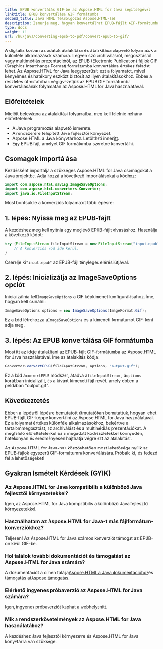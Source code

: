 ```yaml
---
title: EPUB konvertálás GIF-be az Aspose.HTML for Java segítségével
linktitle: EPUB konvertálása GIF formátumba
second_title: Java HTML feldolgozás Aspose.HTML-lel
description: Ismerje meg, hogyan konvertálhat EPUB-fájlt GIF-formátumba az Aspose.HTML for Java használatával. Egyszerű és hatékony átalakítási folyamat minden multimédiás igényhez.
type: docs
weight: 11
url: /hu/java/converting-epub-to-pdf/convert-epub-to-gif/
---
```


A digitális korban az adatok átalakítása és átalakítása alapvető folyamatok a különféle alkalmazások számára. Legyen szó archiválásról, megosztásról vagy multimédiás prezentációról, az EPUB (Electronic Publication) fájlok GIF (Graphics Interchange Format) formátumba konvertálása értékes feladat lehet. Az Aspose.HTML for Java leegyszerűsíti ezt a folyamatot, mivel kényelmes és hatékony eszközt biztosít az ilyen átalakításokhoz. Ebben a részletes útmutatóban végigvezetjük az EPUB GIF formátumba konvertálásának folyamatán az Aspose.HTML for Java használatával.

## Előfeltételek

Mielőtt belevágna az átalakítási folyamatba, meg kell felelnie néhány előfeltételnek:

- A Java programozás alapvető ismerete.
- A rendszerére telepített Java fejlesztői környezet.
-  Aspose.HTML a Java könyvtárhoz. Letöltheti innen[itt](https://releases.aspose.com/html/java/).
- Egy EPUB fájl, amelyet GIF formátumba szeretne konvertálni.

## Csomagok importálása

Kezdésként importálja a szükséges Aspose.HTML for Java csomagokat a Java projektbe. Adja hozzá a következő importálásokat a kódhoz:

```java
import com.aspose.html.saving.ImageSaveOptions;
import com.aspose.html.converters.Converter;
import java.io.FileInputStream;
```

Most bontsuk le a konverziós folyamatot több lépésre:

## 1. lépés: Nyissa meg az EPUB-fájlt

A kezdéshez meg kell nyitnia egy meglévő EPUB-fájlt olvasáshoz. Használja a következő kódot:

```java
try (FileInputStream fileInputStream = new FileInputStream("input.epub")) {
    // A konverziós kód ide kerül.
}
```

 Cserélje ki`"input.epub"` az EPUB-fájl tényleges elérési útjával.

## 2. lépés: Inicializálja az ImageSaveOptions opciót

 Inicializálnia kell`ImageSaveOptions` a GIF képkimenet konfigurálásához. Íme, hogyan kell csinálni:

```java
ImageSaveOptions options = new ImageSaveOptions(ImageFormat.Gif);
```

 Ez a kód létrehozza a`ImageSaveOptions` és a kimeneti formátumot GIF-ként adja meg.

## 3. lépés: Az EPUB konvertálása GIF formátumba

Most itt az ideje átalakítani az EPUB-fájlt GIF-formátumba az Aspose.HTML for Java használatával. Íme az átalakítás kódja:

```java
Converter.convertEPUB(fileInputStream, options, "output.gif");
```

 Ez a kód a`convertEPUB` módszer, átadva a`fileInputStream` , a`options` korábban inicializált, és a kívánt kimeneti fájl nevét, amely ebben a példában "output.gif". 

## Következtetés

Ebben a lépésről lépésre bemutatott útmutatóban bemutattuk, hogyan lehet EPUB-fájlt GIF-képpé konvertálni az Aspose.HTML for Java használatával. Ez a folyamat értékes különféle alkalmazásokhoz, beleértve a tartalommegosztást, az archiválást és a multimédiás prezentációkat. A megfelelő előfeltételekkel és a megadott kódrészletekkel könnyedén, hatékonyan és eredményesen hajthatja végre ezt az átalakítást.

Az Aspose.HTML for Java-nak köszönhetően most lehetősége nyílik az EPUB-fájlok egyszerű GIF-formátumra konvertálására. Próbáld ki, és fedezd fel a lehetőségeket!

## Gyakran Ismételt Kérdések (GYIK)

### Az Aspose.HTML for Java kompatibilis a különböző Java fejlesztői környezetekkel?
Igen, az Aspose.HTML for Java kompatibilis a különböző Java fejlesztői környezetekkel.

### Használhatom az Aspose.HTML for Java-t más fájlformátum-konverziókhoz?
Teljesen! Az Aspose.HTML for Java számos konverziót támogat az EPUB-on kívül GIF-be.

### Hol találok további dokumentációt és támogatást az Aspose.HTML for Java számára?
 A dokumentációt a címen találja[Aspose.HTML a Java dokumentációhoz](https://reference.aspose.com/html/java/)és támogatás at[Aspose támogatás](https://forum.aspose.com/).

### Elérhető ingyenes próbaverzió az Aspose.HTML for Java számára?
 Igen, ingyenes próbaverziót kaphat a webhelyen[itt](https://releases.aspose.com/).

### Mik a rendszerkövetelmények az Aspose.HTML for Java használatához?
A kezdéshez Java fejlesztői környezetre és Aspose.HTML for Java könyvtárra van szüksége.